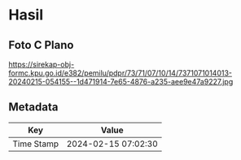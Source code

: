 # Hasil

## Foto C Plano

https://sirekap-obj-formc.kpu.go.id/e382/pemilu/pdpr/73/71/07/10/14/7371071014013-20240215-054155--1d471914-7e65-4876-a235-aee9e47a9227.jpg


## Metadata

| Key        | Value               |
| ---------- | ------------------- |
| Time Stamp | 2024-02-15 07:02:30 |



